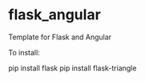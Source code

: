 # flask_angular
Template for Flask and Angular

To install:

pip install flask
pip install flask-triangle
